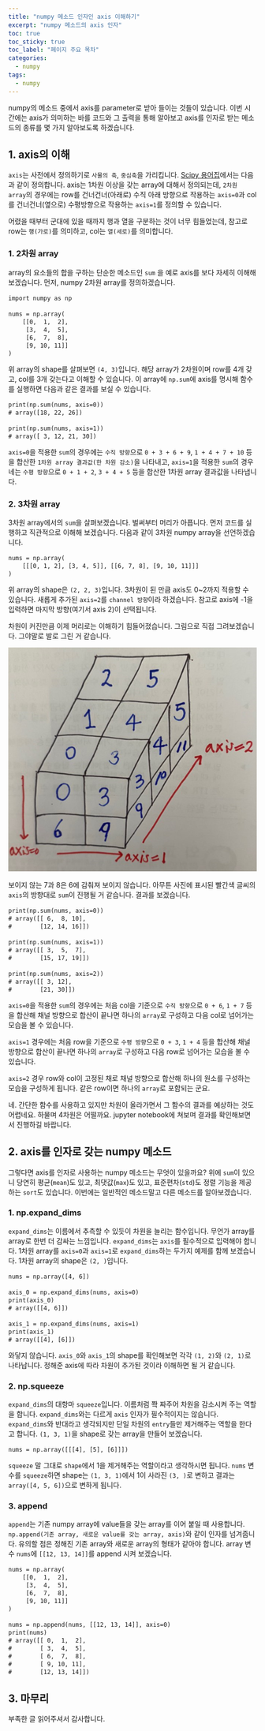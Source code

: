 ```yaml
---
title: "numpy 메소드 인자인 axis 이해하기"
excerpt: "numpy 메소드의 axis 인자"
toc: true
toc_sticky: true
toc_label: "페이지 주요 목차"
categories:
  - numpy
tags:
  - numpy
---
```


 numpy의 메소드 중에서 axis를 parameter로 받아 들이는 것들이 있습니다. 이번 시간에는 axis가 의미하는 바를 코드와 그 출력을 통해 알아보고 axis를 인자로 받는 메소드의 종류를 몇 가지 알아보도록 하겠습니다.



## 1. axis의 이해

 `axis`는 사전에서 정의하기로 `사물의 축`, `중심축`을 가리킵니다. [Scipy 용어집](https://docs.scipy.org/doc/numpy-1.13.0/glossary.html)에서는 다음과 같이 정의합니다. axis는 1차원 이상을 갖는 array에 대해서 정의되는데, `2차원 array`의 경우에는 row를 건너건너(아래로) 수직 아래 방향으로 작용하는 `axis=0`과 col를 건너건너(옆으로) 수평방향으로 작용하는 `axis=1`를 정의할 수 있습니다.

 어렸을 때부터 군대에 있을 때까지 행과 열을 구분하는 것이 너무 힘들었는데, 참고로 row는 `행(가로)`를 의미하고, col는 `열(세로)`를 의미합니다.



### 1. 2차원 array

 array의 요소들의 합을 구하는 단순한 메소드인 `sum` 을 예로 axis를 보다 자세히 이해해 보겠습니다.  먼저, numpy 2차원 array를 정의하겠습니다.

```
import numpy as np

nums = np.array(
    [[0,  1,  2],
     [3,  4,  5],
     [6,  7,  8],
     [9, 10, 11]]
)
```

 위 array의 shape를 살펴보면 `(4, 3)`입니다. 해당 array가 2차원이며 row를 4개 갖고, col를 3개 갖는다고 이해할 수 있습니다. 이 array에 `np.sum`에 axis를 명시해  함수를 실행하면 다음과 같은 결과를 보실 수 있습니다.

```
print(np.sum(nums, axis=0)) 
# array([18, 22, 26])

print(np.sum(nums, axis=1))
# array([ 3, 12, 21, 30])
```

  `axis=0`을 적용한 `sum`의 경우에는 `수직 방향`으로 `0 + 3 + 6 + 9`, `1 + 4 + 7 + 10` 등을 합산한 `1차원 array 결과값(한 차원 감소)`을 나타내고, `axis=1`을 적용한 `sum`의 경우네는 `수평 방향`으로 `0 + 1 + 2`, `3 + 4 + 5` 등을 합산한 1차원 array 결과값을 나타냅니다.



### 2. 3차원 array

 3차원 array에서의 `sum`을 살펴보겠습니다. 벌써부터 머리가 아픕니다. 먼저 코드를 실행하고 직관적으로 이해해 보겠습니다. 다음과 같이 3차원 numpy array을 선언하겠습니다.

```
nums = np.array(
    [[[0, 1, 2], [3, 4, 5]], [[6, 7, 8], [9, 10, 11]]]
)
```

 위 array의 shape은 `(2, 2, 3)`입니다. 3차원이 된 만큼 axis도 0~2까지 적용할 수 있습니다. 새롭게 추가된 `axis=2`를 `channel 방향`이라 하겠습니다. 참고로 axis에 -1을 입력하면 마지막 방향(여기서 axis 2)이 선택됩니다. 

 차원이 커진만큼 이제 머리로는 이해하기 힘들어졌습니다. 그림으로 직접 그려보겠습니다. 그야말로 발로 그린 거 같습니다.

![.](../_img/200329/1.PNG)

 보이지 않는 7과 8은 6에 감춰져 보이지 않습니다. 아무튼 사진에 표시된 빨간색 글씨의 `axis`의 방향대로 `sum`이 진행될 거 같습니다. 결과를 보겠습니다.

```
print(np.sum(nums, axis=0)) 
# array([[ 6,  8, 10],
#        [12, 14, 16]])

print(np.sum(nums, axis=1))
# array([[ 3,  5,  7],
#        [15, 17, 19]])

print(np.sum(nums, axis=2))
# array([[ 3, 12],
#        [21, 30]])
```

  `axis=0`을 적용한 `sum`의 경우에는 처음 col을 기준으로 `수직 방향`으로 `0 + 6`, `1 + 7` 등을 합산해 채널 방향으로 합산이 끝나면 하나의 `array`로 구성하고 다음 col로 넘어가는 모습을 볼 수 있습니다.

 `axis=1` 경우에는 처음 row을 기준으로 `수평 방향`으로 `0 + 3`, `1 + 4` 등을 합산해 채널 방향으로 합산이 끝나면 하나의 `array`로 구성하고 다음 row로 넘어가는 모습을 볼 수 있습니다.

 `axis=2` 경우 row와 col이 고정된 채로 채널 방향으로 합산해 하나의 원소를 구성하는 모습을 구성하게 됩니다. 같은 row이면 하나의 `array`로 포함되는 군요.

 네. 간단한 함수를 사용하고 있지만 차원이 올라가면서 그 함수의 결과를 예상하는 것도 어렵네요. 하물며 4차원은 어떨까요. jupyter notebook에 쳐보며 결과를 확인해보면서 진행하길 바랍니다.



## 2. axis를 인자로 갖는 numpy 메소드

 그렇다면 axis를 인자로 사용하는 numpy 메소드는 무엇이 있을까요? 위에 `sum`이 있으니 당연히 평균(`mean`)도 있고, 최댓값(`max`)도 있고, 표준편차(`std`)도 정렬 기능을 제공하는 `sort`도 있습니다. 이번에는 일반적인 메소드말고 다른 메소드를 알아보겠습니다. 



### 1.  np.expand_dims

 `expand_dims`는 이름에서 추측할 수 있듯이 차원을 늘리는 함수입니다. 무언가 array를 array로 한번 더 감싸는 느낌입니다. `expand_dims`는 `axis`를 필수적으로 입력해야 합니다. 1차원 array를 `axis=0`과 `axis=1`로 `expand_dims`하는 두가지 예제를 함께 보겠습니다. 1차원 array의 shape은 `(2, )`입니다.

```
nums = np.array([4, 6])

axis_0 = np.expand_dims(nums, axis=0)
print(axis_0)
# array([[4, 6]])

axis_1 = np.expand_dims(nums, axis=1)
print(axis_1)
# array([[4], [6]])
```

  와닿지 않습니다. `axis_0`와 `axis_1`의 shape를 확인해보면 각각 `(1, 2)`와 `(2, 1)`로 나타납니다. 정해준 axis에 따라 차원이 추가된 것이라 이해하면 될 거 같습니다.



### 2. np.squeeze

 `expand_dims`의 대항마 `squeeze`입니다. 이름처럼 쫙 짜주어 차원을 감소시켜 주는 역할을 합니다. `expand_dims`와는 다르게 `axis` 인자가 필수적이지는 않습니다. `expand_dims`와 반대라고 생각되지만 단일 차원의 `entry`들만 제거해주는 역할을 한다고 합니다. `(1, 3, 1)`을 shape로 갖는 array을 만들어 보겠습니다.

```
nums = np.array([[[4], [5], [6]]])
```

 `squeeze` 말 그대로 `shape`에서 1을 제거해주는 역할이라고 생각하시면 됩니다. `nums` 변수를 `squeeze`하면 shape는 `(1, 3, 1)`에서 1이 사라진 `(3, )`로 변하고 결과는 `array([4, 5, 6])`으로 변하게 됩니다.

 

### 3. append

 `append`는 기존 numpy array에 value들을 갖는 array를 이어 붙일 때 사용합니다. `np.append(기존 array, 새로운 value를 갖는 array, axis)`와 같이 인자를 넘겨줍니다. 유의할 점은 정해진 기존 array와 새로운 array의 형태가 같아야 합니다.  array 변수 `nums`에 `[[12, 13, 14]]`를 append 시켜 보겠습니다.

```
nums = np.array(
    [[0,  1,  2],
     [3,  4,  5],
     [6,  7,  8],
     [9, 10, 11]]
)

nums = np.append(nums, [[12, 13, 14]], axis=0)
print(nums)
# array([[ 0,  1,  2],
#        [ 3,  4,  5],
#        [ 6,  7,  8],
#        [ 9, 10, 11],
#        [12, 13, 14]])
```



## 3. 마무리

부족한 글 읽어주셔서 감사합니다.

